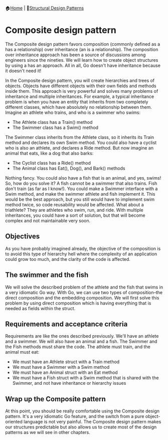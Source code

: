 :house:[Home](https://github.com/DevilsTear/go-design-patterns/ "Table of Contents") | :file_folder:[Structural Design Patterns](https://github.com/DevilsTear/go-design-patterns/gang-of-four/structural/ "Structural Design Patterns Table of Contents")
# Composite design pattern
The Composite design pattern favors composition (commonly defined as a has a
relationship) over inheritance (an is a relationship). The composition over inheritance approach
has been a source of discussions among engineers since the nineties. We will learn how to
create object structures by using a has an approach. All in all, Go doesn't have inheritance
because it doesn't need it!

In the Composite design pattern, you will create hierarchies and trees of objects. Objects
have different objects with their own fields and methods inside them. This approach is very
powerful and solves many problems of inheritance and multiple inheritances. For example,
a typical inheritance problem is when you have an entity that inherits from two completely
different classes, which have absolutely no relationship between them. Imagine an athlete
who trains, and who is a swimmer who swims:
- The Athlete class has a Train() method
- The Swimmer class has a Swim() method

The Swimmer class inherits from the Athlete class, so it inherits its Train method and
declares its own Swim method. You could also have a cyclist who is also an athlete, and
declares a Ride method.
But now imagine an animal that eats, like a dog that also barks:
- The Cyclist class has a Ride() method
- The Animal class has Eat(), Dog(), and Bark() methods

Nothing fancy. You could also have a fish that is an animal, and yes, swims! So, how do you
solve it? A fish cannot be a swimmer that also trains. Fish don't train (as far as I know!). You
could make a Swimmer interface with a Swim method, and make the swimmer athlete and
fish implement it. This would be the best approach, but you still would have to implement
swim method twice, so code reusability would be affected. What about a triathlete? They are
athletes who swim, run, and ride. With multiple inheritances, you could have a sort of
solution, but that will become complex and not maintainable very soon.

## Objectives
As you have probably imagined already, the objective of the composition is to avoid this
type of hierarchy hell where the complexity of an application could grow too much, and the
clarity of the code is affected.

## The swimmer and the fish
We will solve the described problem of the athlete and the fish that swims in a very
idiomatic Go way. With Go, we can use two types of composition–the direct composition
and the embedding composition. We will first solve this problem by using direct
composition which is having everything that is needed as fields within the struct.

## Requirements and acceptance criteria
Requirements are like the ones described previously. We'll have an athlete and a swimmer.
We will also have an animal and a fish. The Swimmer and the Fish methods must share the
code. The athlete must train, and the animal must eat:
- We must have an Athlete struct with a Train method
- We must have a Swimmer with a Swim method
- We must have an Animal struct with an Eat method
- We must have a Fish struct with a Swim method that is shared with the Swimmer, and not have inheritance or hierarchy issues

## Wrap up the Composite pattern
At this point, you should be really comfortable using the Composite design pattern. It's a
very idiomatic Go feature, and the switch from a pure object-oriented language is not very
painful. The Composite design pattern makes our structures predictable but also allows us
to create most of the design patterns as we will see in other chapters.

